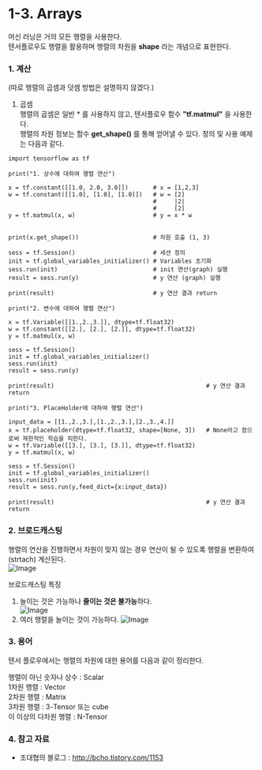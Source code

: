 # 1-3. Arrays

머신 러닝은 거의 모든 행렬을 사용한다.  
텐서플로우도 행렬을 활용하며 행렬의 차원을 **shape** 라는 개념으로 표현한다.

### 1. 계산
(따로 행렬의 곱셈과 덧셈 방법은 설명하지 않겠다.)

1. 곱셈  
행렬의 곱셈은 일반 * 를 사용하지 않고, 텐서플로우 함수 **"tf.matmul"** 을 사용한다.  
행렬의 차원 정보는 함수 **get_shape()** 를 통해 얻어낼 수 있다.
정의 및 사용 예제는 다음과 같다.
<pre><code>import tensorflow as tf

print("1. 상수에 대하여 행렬 연산")

x = tf.constant([[1.0, 2.0, 3.0]])       # x = [1,2,3]
w = tf.constant([[1.0], [1.0], [1.0]])   # w = [2]
                                         #     |2|
                                         #     [2]
y = tf.matmul(x, w)                      # y = x * w


print(x.get_shape())                     # 차원 호출 (1, 3)

sess = tf.Session()                      # 세션 정의
init = tf.global_variables_initializer() # Variables 초기화
sess.run(init)                           # init 연산(graph) 실행
result = sess.run(y)                     # y 연산 (graph) 실행

print(result)                            # y 연산 결과 return

print("2. 변수에 대하여 행렬 연산")

x = tf.Variable([[1.,2.,3.]], dtype=tf.float32)
w = tf.constant([[2.], [2.], [2.]], dtype=tf.float32)
y = tf.matmul(x, w)

sess = tf.Session()
init = tf.global_variables_initializer()
sess.run(init)
result = sess.run(y)

print(result)                                           # y 연산 결과 return

print("3. PlaceHolder에 대하여 행렬 연산")

input_data = [[1.,2.,3.],[1.,2.,3.],[2.,3.,4.]]
x = tf.placeholder(dtype=tf.float32, shape=[None, 3])   # None라고 함으로써 제한적인 학습을 피한다.
w = tf.Variable([[3.], [3.], [3.]], dtype=tf.float32)
y = tf.matmul(x, w)

sess = tf.Session()
init = tf.global_variables_initializer()
sess.run(init)
result = sess.run(y,feed_dict={x:input_data})

print(result)                                           # y 연산 결과 return</code></pre>

### 2. 브로드캐스팅

행렬의 연산을 진행하면서 차원이 맞지 않는 경우 연산이 될 수 있도록 행렬을 변환하여(strtach) 계산된다.  
![Image](http://cfile6.uf.tistory.com/image/2536044F5861E086211339)  

브로드캐스팅 특징
1. 늘이는 것은 가능하나 **줄이는 것은 불가능**하다.  
![Image](http://cfile8.uf.tistory.com/image/2546A54F5861E08A176368)  
2. 여러 행렬을 늘이는 것이 가능하다.
![Image](http://cfile23.uf.tistory.com/image/263ADD4F5861E08B1E45AA)

### 3. 용어

텐서 플로우에서는 행렬의 차원에 대한 용어를 다음과 같이 정리한다.

행렬이 아닌 숫자나 상수 	: Scalar  
1차원 행렬 				: Vector  
2차원 행렬 				: Matrix  
3차원 행렬 				: 3-Tensor 또는 cube  
이 이상의 다차원 행렬 	: N-Tensor  

                  
### 4. 참고 자료
- 조대협의 블로그 : http://bcho.tistory.com/1153
